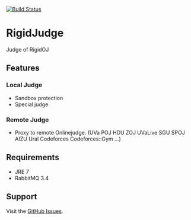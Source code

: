 [![Build Status](https://travis-ci.org/DHUers/RigidJudge.svg?branch=master)](https://travis-ci.org/DHUers/RigidJudge)

# RigidJudge
Judge of RigidOJ

## Features
### Local Judge
* Sandbox protection
* Special judge

### Remote Judge
* Proxy to remote Onlinejudge. (UVa POJ HDU ZOJ UVaLive SGU SPOJ AIZU Ural Codeforces Codeforces::Gym ...)

## Requirements
- JRE 7
- RabbitMQ 3.4

## Support

Visit the [GitHub Issues][1].


[1]: https://github.com/DHUers/RigidJudge/issues
